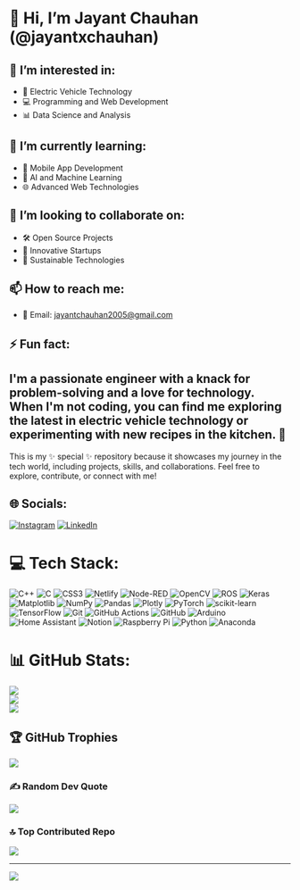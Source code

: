 # 👋 Hi, I’m Jayant Chauhan (@jayantxchauhan)

## 👀 I’m interested in:
- 🚗 Electric Vehicle Technology
- 💻 Programming and Web Development
- 📊 Data Science and Analysis

## 🌱 I’m currently learning:
- 📱 Mobile App Development
- 🧠 AI and Machine Learning
- 🌐 Advanced Web Technologies

## 💞️ I’m looking to collaborate on:
- 🛠️ Open Source Projects
- 🌟 Innovative Startups
- 🔋 Sustainable Technologies

## 📫 How to reach me:
- 📧 Email: jayantchauhan2005@gmail.com

## ⚡ Fun fact:
I'm a passionate engineer with a knack for problem-solving and a love for technology.
When I'm not coding, you can find me exploring the latest in electric vehicle technology or experimenting with new recipes in the kitchen. 🍲
---
This is my ✨ special ✨ repository because it showcases my journey in the tech world, including projects, skills, and collaborations. 
Feel free to explore, contribute, or connect with me!

## 🌐 Socials:
[![Instagram](https://img.shields.io/badge/Instagram-%23E4405F.svg?logo=Instagram&logoColor=white)](https://instagram.com/jayantxchauhan) [![LinkedIn](https://img.shields.io/badge/LinkedIn-%230077B5.svg?logo=linkedin&logoColor=white)](https://linkedin.com/in/jayant-chauhan) 

# 💻 Tech Stack:
![C++](https://img.shields.io/badge/c++-%2300599C.svg?style=for-the-badge&logo=c%2B%2B&logoColor=white) ![C](https://img.shields.io/badge/c-%2300599C.svg?style=for-the-badge&logo=c&logoColor=white) ![CSS3](https://img.shields.io/badge/css3-%231572B6.svg?style=for-the-badge&logo=css3&logoColor=white) ![Netlify](https://img.shields.io/badge/netlify-%23000000.svg?style=for-the-badge&logo=netlify&logoColor=#00C7B7) ![Node-RED](https://img.shields.io/badge/Node--RED-%238F0000.svg?style=for-the-badge&logo=node-red&logoColor=white) ![OpenCV](https://img.shields.io/badge/opencv-%23white.svg?style=for-the-badge&logo=opencv&logoColor=white) ![ROS](https://img.shields.io/badge/ros-%230A0FF9.svg?style=for-the-badge&logo=ros&logoColor=white) ![Keras](https://img.shields.io/badge/Keras-%23D00000.svg?style=for-the-badge&logo=Keras&logoColor=white) ![Matplotlib](https://img.shields.io/badge/Matplotlib-%23ffffff.svg?style=for-the-badge&logo=Matplotlib&logoColor=black) ![NumPy](https://img.shields.io/badge/numpy-%23013243.svg?style=for-the-badge&logo=numpy&logoColor=white) ![Pandas](https://img.shields.io/badge/pandas-%23150458.svg?style=for-the-badge&logo=pandas&logoColor=white) ![Plotly](https://img.shields.io/badge/Plotly-%233F4F75.svg?style=for-the-badge&logo=plotly&logoColor=white) ![PyTorch](https://img.shields.io/badge/PyTorch-%23EE4C2C.svg?style=for-the-badge&logo=PyTorch&logoColor=white) ![scikit-learn](https://img.shields.io/badge/scikit--learn-%23F7931E.svg?style=for-the-badge&logo=scikit-learn&logoColor=white) ![TensorFlow](https://img.shields.io/badge/TensorFlow-%23FF6F00.svg?style=for-the-badge&logo=TensorFlow&logoColor=white) ![Git](https://img.shields.io/badge/git-%23F05033.svg?style=for-the-badge&logo=git&logoColor=white) ![GitHub Actions](https://img.shields.io/badge/github%20actions-%232671E5.svg?style=for-the-badge&logo=githubactions&logoColor=white) ![GitHub](https://img.shields.io/badge/github-%23121011.svg?style=for-the-badge&logo=github&logoColor=white) ![Arduino](https://img.shields.io/badge/-Arduino-00979D?style=for-the-badge&logo=Arduino&logoColor=white) ![Home Assistant](https://img.shields.io/badge/home%20assistant-%2341BDF5.svg?style=for-the-badge&logo=home-assistant&logoColor=white) ![Notion](https://img.shields.io/badge/Notion-%23000000.svg?style=for-the-badge&logo=notion&logoColor=white) ![Raspberry Pi](https://img.shields.io/badge/-RaspberryPi-C51A4A?style=for-the-badge&logo=Raspberry-Pi) ![Python](https://img.shields.io/badge/python-3670A0?style=for-the-badge&logo=python&logoColor=ffdd54) ![Anaconda](https://img.shields.io/badge/Anaconda-%2344A833.svg?style=for-the-badge&logo=anaconda&logoColor=white)
# 📊 GitHub Stats:
![](https://github-readme-stats.vercel.app/api?username=jayantxchauhan&theme=dark&hide_border=false&include_all_commits=false&count_private=false)<br/>
![](https://github-readme-streak-stats.herokuapp.com/?user=jayantxchauhan&theme=dark&hide_border=false)<br/>
![](https://github-readme-stats.vercel.app/api/top-langs/?username=jayantxchauhan&theme=dark&hide_border=false&include_all_commits=false&count_private=false&layout=compact)

## 🏆 GitHub Trophies
![](https://github-profile-trophy.vercel.app/?username=jayantxchauhan&theme=radical&no-frame=false&no-bg=true&margin-w=4)

### ✍️ Random Dev Quote
![](https://quotes-github-readme.vercel.app/api?type=horizontal&theme=dark)

### 🔝 Top Contributed Repo
![](https://github-contributor-stats.vercel.app/api?username=jayantxchauhan&limit=5&theme=prussian&combine_all_yearly_contributions=true)

---
[![](https://visitcount.itsvg.in/api?id=jayantxchauhan&icon=8&color=3)](https://visitcount.itsvg.in)

<!-- Proudly created with GPRM ( https://gprm.itsvg.in ) -->

